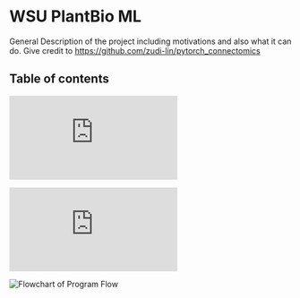 # WSU PlantBio ML

General Description of the project including motivations and also what it can do. Give credit to https://github.com/zudi-lin/pytorch_connectomics

## Table of contents

![Installation, Updating, and Uninstalling](https://github.com/ajbrookhouse/WSU_PlantBio_ML/blob/main/Instructions/installation.md)

![Quickstart Guide, guides you briefly through an example use case of the program](https://github.com/ajbrookhouse/WSU_PlantBio_ML/blob/main/Instructions/quickstart.md)

![Flowchart of Program Flow](https://github.com/ajbrookhouse/WSU_PlantBio_ML/blob/main/screenshots/programFlowchart.png)
